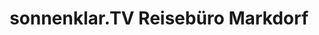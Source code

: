 ---
title: "sonnenklar.TV Reisebüro Markdorf"
url: /markdorf/sonnenklar-tv-reisebuero-markdorf/
shop: Reisebüro
---